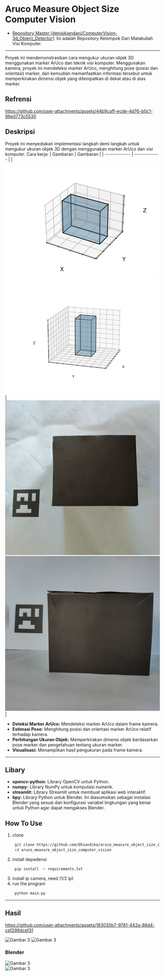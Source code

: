 # Aruco Measure Object Size Computer Vision
*   [Repository Master [denisikiandani/ComputerVision-3d_Object_Detector]](https://github.com/denisikiandani/ComputerVision-3d_Object_Detector.git): Ini adalah Repository Kelompok Dari Matakuliah Visi Komputer.

---
 
Proyek ini mendemonstrasikan cara mengukur ukuran objek 3D menggunakan marker ArUco dan teknik visi komputer.  Menggunakan kamera, proyek ini mendeteksi marker ArUco, menghitung pose (posisi dan orientasi) marker, dan kemudian memanfaatkan informasi tersebut untuk memperkirakan dimensi objek yang ditempatkan di dekat atau di atas marker.

## Refrensi

https://github.com/user-attachments/assets/44b9caff-ecde-4d76-b0c1-96e0773c5530   



## Deskripsi
Proyek ini menyediakan implementasi langkah demi langkah untuk mengukur ukuran objek 3D dengan menggunakan marker ArUco dan visi komputer. Cara kerja:
| Gambaran        | Gambaran        |
| ------------- | ------------- |
| ![Gambar 1](image/Figure%206.png) ![Gambar 2](image/Figure%2010.png) | ![Gambar 3](image/Picture1.png) ![Gambar 3](image/Picture2.jpg)  |
*   **Deteksi Marker ArUco:** Mendeteksi marker ArUco dalam frame kamera.
*   **Estimasi Pose:** Menghitung posisi dan orientasi marker ArUco relatif terhadap kamera.
*   **Perhitungan Ukuran Objek:** Memperkirakan dimensi objek berdasarkan pose marker dan pengetahuan tentang ukuran marker.
*   **Visualisasi:** Menampilkan hasil pengukuran pada frame kamera.

---

## Libary 
*   **opencv-python:** Library OpenCV untuk Python.
*   **numpy:** Library NumPy untuk komputasi numerik.
*   **streamlit:** Library Streamlit untuk membuat aplikasi web interaktif.
*   **bpy:** Library Python untuk Blender. Ini diasumsikan sebagai instalasi Blender yang sesuai dan konfigurasi variabel lingkungan yang benar untuk Python agar dapat mengakses Blender.


## How To Use
1. clone 
   ```bash
    git clone https://github.com/Dhiandika/aruco_measure_object_size_computer_vision.git
    cd aruco_measure_object_size_computer_vision
    ```
2. install depedensi
   ```bash
    pip install -r requirements.txt
    ```
3. install ip camera, need (1/2 ip)
4. run the program
   ```bash
    python main.py
    ```


---

## Hasil
 https://github.com/user-attachments/assets/183035b7-9761-442a-86d4-cef299dcef31 

![Gambar 3](image/Picture14.png) ![Gambar 3](image/Picture15.png)

### Blender
![Gambar 3](image/Picture8.png)  
![Gambar 3](image/Picture9.png)  

